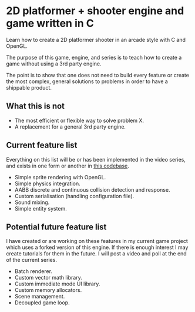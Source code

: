 # 2D platformer + shooter engine and game written in C

Learn how to create a 2D platformer shooter in
an arcade style with C and OpenGL.

The purpose of this game, engine, and series is
to teach how to create a game without using a 3rd
party engine.

The point is to show that one does not need to
build every feature or create the most complex,
general solutions to problems in order to have
a shippable product.

## What this is not

- The most efficient or flexible way to solve
problem X.
- A replacement for a general 3rd party engine.

## Current feature list

Everything on this list will be or has been
implemented in the video series, and exists in
one form or another in
[this codebase](https://github.com/Falconerd/games-from-scratch).

- Simple sprite rendering with OpenGL.
- Simple physics integration.
- AABB discrete and continuous collision
detection and response.
- Custom serialisation (handling configuration
file).
- Sound mixing.
- Simple entity system.

## Potential future feature list

I have created or are working on these features
in my current game project which uses a forked
version of this engine. If there is enough
interest I may create tutorials for them in the
future. I will post a video and poll at the end
of the current series.

- Batch renderer.
- Custom vector math library.
- Custom immediate mode UI library.
- Custom memory allocators.
- Scene management.
- Decoupled game loop.

